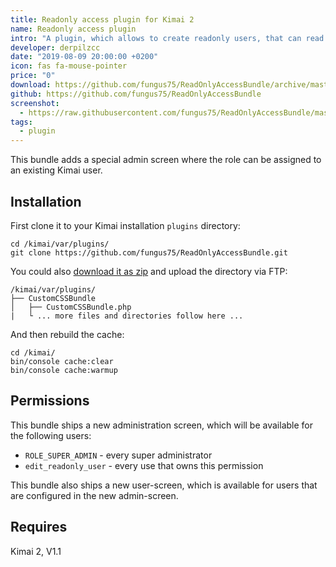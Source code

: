 ```yaml
---
title: Readonly access plugin for Kimai 2
name: Readonly access plugin
intro: "A plugin, which allows to create readonly users, that can read times recorded for a special company."
developer: derpilzcc
date: "2019-08-09 20:00:00 +0200"
icon: fas fa-mouse-pointer
price: "0"
download: https://github.com/fungus75/ReadOnlyAccessBundle/archive/master.zip
github: https://github.com/fungus75/ReadOnlyAccessBundle
screenshot: 
  - https://raw.githubusercontent.com/fungus75/ReadOnlyAccessBundle/master/screenshot.jpg
tags:
  - plugin
---
```


This bundle adds a special admin screen where the role can be assigned to an existing Kimai user.



## Installation

First clone it to your Kimai installation `plugins` directory:
```
cd /kimai/var/plugins/
git clone https://github.com/fungus75/ReadOnlyAccessBundle.git
```


You could also [download it as zip](https://github.com/fungus75/ReadOnlyAccessBundle/archive/master.zip) and upload the directory via FTP:

```
/kimai/var/plugins/
├── CustomCSSBundle
│   ├── CustomCSSBundle.php
|   └ ... more files and directories follow here ...
```


And then rebuild the cache: 
```
cd /kimai/
bin/console cache:clear
bin/console cache:warmup
```

## Permissions

This bundle ships a new administration screen, which will be available for the following users:

- `ROLE_SUPER_ADMIN` - every super administrator
- `edit_readonly_user` - every use that owns this permission 

This bundle also ships a new user-screen, which is available for users that are configured in the new admin-screen.

## Requires

Kimai 2, V1.1


